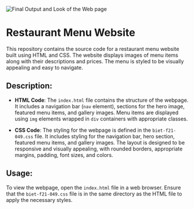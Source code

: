 ![Final Output and Look of the Web page](https://github.com/user-attachments/assets/c34a1476-228b-4705-8bb5-30a53ab461cb)


# Restaurant Menu Website

This repository contains the source code for a restaurant menu website built using HTML and CSS. The website displays images of menu items along with their descriptions and prices. The menu is styled to be visually appealing and easy to navigate.

## Description:

- **HTML Code**: The `index.html` file contains the structure of the webpage. It includes a navigation bar (`nav` element), sections for the hero image, featured menu items, and gallery images. Menu items are displayed using `img` elements wrapped in `div` containers with appropriate classes.

- **CSS Code**: The styling for the webpage is defined in the `biet-f21-049.css` file. It includes styling for the navigation bar, hero section, featured menu items, and gallery images. The layout is designed to be responsive and visually appealing, with rounded borders, appropriate margins, padding, font sizes, and colors.

## Usage:

To view the webpage, open the `index.html` file in a web browser. Ensure that the `biet-f21-049.css` file is in the same directory as the HTML file to apply the necessary styles.
